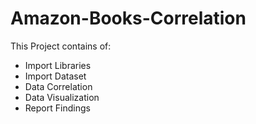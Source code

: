 # Amazon-Books-Correlation
This Project contains of:
- Import Libraries
- Import Dataset
- Data Correlation
- Data Visualization
- Report Findings
